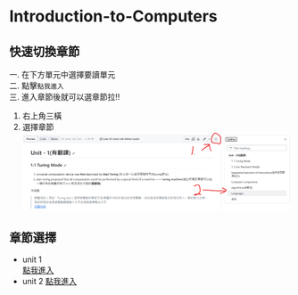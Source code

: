 # Introduction-to-Computers

## 快速切換章節
一. 在下方單元中選擇要讀單元  
二. 點擊`點我進入`  
三. 進入章節後就可以選章節拉!! 
1. 右上角三橫
2. 選擇章節  
![](https://github.com/archie0732/Introduction-to-Computers/blob/main/picture/%E8%9E%A2%E5%B9%95%E6%93%B7%E5%8F%96%E7%95%AB%E9%9D%A2%202023-10-18%20211420.png)
## 章節選擇
* unit 1    
  [點我進入](https://github.com/archie0732/Introduction-to-Computers/tree/main/U1)
* unit 2
  [點我進入](https://github.com/archie0732/Introduction-to-Computers/tree/main/U2)
